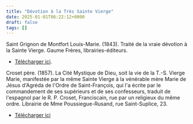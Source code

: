 ```yaml
---
title: "Dévotion à la Très Sainte Vierge"
date: 2025-01-01T06:22:12+0000
draft: false
tags: []
---
```


Saint Grignon de Montfort Louis-Marie. (1843). Traité de la vraie dévotion à la Sainte Vierge. Gaume Frères, librairies-éditeurs. 

* [Télécharger ici](https://archive.org/details/saint-louis-de-montfort-traite-de-devotion).

Croset père. (1857). La Cité Mystique de Dieu, soit la vie de la T.-S. Vierge Marie, manifestée par la même Sainte Vierge à la vénérable mère Marie de Jésus d'Agréda de l'Ordre de Saint-François, qui l'a écrite par le commandement de ses supérieurs et de ses confesseurs, traduit de l'espagnol par le R. P. Croset, Franciscain, rue par un religieux du même ordre. Librairie de Mme Poussiegue-Rusand, rue Saint-Suplice, 23. 

* [Télécharger ici](https://archive.org/details/cite-mystique-de-Dieu)

